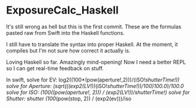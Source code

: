 # ExposureCalc_Haskell

It's still wrong as hell but this is the first commit.  These are the formulas pasted raw from Swift into the Haskell functions.  

I still have to translate the syntax into proper Haskell.  At the moment, it compiles but I'm not sure how correct it actually is.  

Loving Haskell so far.  Amazingly mind-opening!  Now I need a better REPL so I can get real-time feedback on stuff.

In swift, solve for EV: log2((100*(pow(aperture!,2)))/(iSO!*shutterTime!))
solve for Aperture: (sqrt(((exp2(LV!))*(iSO!*shutterTime!))/100)*100.0)/100.0
solve for ISO: (100*((pow(aperture!, 2))) / (exp2(LV!))/shutterTime!)
solve for Shutter: shutter (100*(pow(stop, 2)) / (exp2(ev)))/iso

